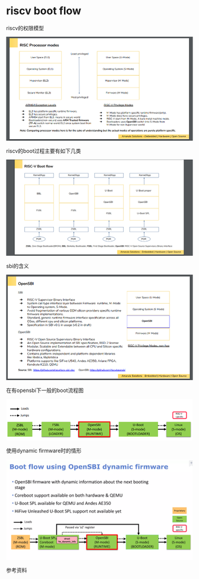 # riscv boot flow

riscv的权限模型

![image-20230531112422815](imgs/image-20230531112422815.png)

riscv的boot过程主要有如下几类

![image-20230531112330639](imgs/image-20230531112330639.png)

sbi的含义

![image-20230531112559998](imgs/image-20230531112559998.png)

在有opensbi下一般的boot流程图

![1337491-20220915202755816-964760955](imgs/1337491-20220915202755816-964760955.png)

使用dynamic firmware时的情形

![image-20230531113949283](imgs/image-20230531113949283.png)

参考资料

[1]: https://tinylab.org/riscv-opensbi-quickstart/	"RISCV opensbi快速上手"
[2]: https://crvf2019.github.io/pdf/43.pdf	"RISC-V boot flow overview"
[3]: https://www.slideshare.net/atishpatra/an-introduction-to-riscv-bootflow	"A Introduction to RISC-V Boot Flow"
[4]: https://github.com/riscv-software-src/opensbi/tree/master	"Opensbi github project and documentation"



